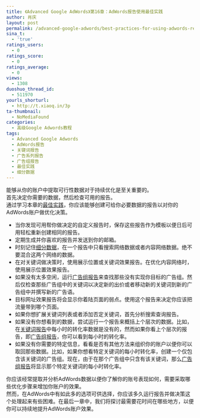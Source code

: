 ```yaml
---
title: 《Advanced Google AdWords》第16章：AdWords报告使用最佳实践
author: 肖庆
layout: post
permalink: /advanced-google-adwords/best-practices-for-using-adwords-reports/
sina_t:
  - 'true'
ratings_users:
  - 0
ratings_score:
  - 0
ratings_average:
  - 0
views:
  - 1308
duoshuo_thread_id:
  - 511970
yourls_shorturl:
  - http://t.xiaoq.in/3p
ta-thumbnail:
  - NoMediaFound
categories:
  - 高级Google Adwords教程
tags:
  - Advanced Google Adwords
  - AdWords报告
  - 关键词报告
  - 广告系列报告
  - 广告组报告
  - 最佳实践
  - 细分数据
---
```

能够从你的账户中提取可行性数据对于持续优化是至关重要的。  
首先决定你需要的数据，然后检查可用的报告。  
通过学习本章的<span class='wp_keywordlink_affiliate'><a href="http://blog.xiaoq.in/tag/%e6%9c%80%e4%bd%b3%e5%ae%9e%e8%b7%b5/" title="查看最佳实践中的全部文章" target="_blank">最佳实践</a></span>，你应该能够创建可给你必要数据的报告以对你的AdWords账户做优化决策。

*   当你发现可用帮你做决定的自定义报告时，保存这些报告作为模板以便日后可用轻松重新创建相同的报告。
*   定期生成并你喜欢的报告并发送到你的邮箱。
*   时刻记住<span class='wp_keywordlink_affiliate'><a href="http://blog.xiaoq.in/tag/%e7%bb%86%e5%88%86%e6%95%b0%e6%8d%ae/" title="查看细分数据中的全部文章" target="_blank">细分数据</a></span>，在一个报告中只看搜索网络数据或者内容网络数据。绝不要混合这两个网络的数据。
*   在对关键词做决策时，使用展示位置或关键词效果报告。在优化内容网络时，使用展示位置效果报告。
*   如果没有太多空闲，运行<span class='wp_keywordlink_affiliate'><a href="http://blog.xiaoq.in/tag/%e5%b9%bf%e5%91%8a%e7%bb%84%e6%8a%a5%e5%91%8a/" title="查看广告组报告中的全部文章" target="_blank">广告组报告</a></span>来查找那些没有实现你目标的广告组。然后仅检查那些广告组中的关键词以决定新的出价或者移动新的关键词到新的广告组中并撰写新的广告语。
*   目标网址效果报告将会显示你着陆页面的弱点。使用这个报告来决定你应该把流量带到哪个页面。
*   如果你想扩展关键词列表或者添加否定关键词，首先分析搜索查询报告。
*   如果没有你想看到的数据，尝试运行一个报告来概括上个层次的数据。比如，在<span class='wp_keywordlink_affiliate'><a href="http://blog.xiaoq.in/tag/%e5%85%b3%e9%94%ae%e8%af%8d%e6%8a%a5%e5%91%8a/" title="查看关键词报告中的全部文章" target="_blank">关键词报告</a></span>中每小时的转化率数据是没有的，然而如果你看上个层次的报告，即<span class='wp_keywordlink_affiliate'><a href="http://blog.xiaoq.in/tag/%e5%b9%bf%e5%91%8a%e7%bb%84%e6%8a%a5%e5%91%8a/" title="查看广告组报告中的全部文章" target="_blank">广告组报告</a></span>，你可以看到每小时的转化率。
*   如果没有你需要的特定信息，看看是否有其他方法来组织你的账户以便你可以取回那些数据。比如，如果你想看特定关键词的每小时转化率，创建一个仅包含该关键词的广告组。现在，由于在那个广告组中只含有该关键词，那么<span class='wp_keywordlink_affiliate'><a href="http://blog.xiaoq.in/tag/%e5%b9%bf%e5%91%8a%e7%bb%84%e6%8a%a5%e5%91%8a/" title="查看广告组报告中的全部文章" target="_blank">广告组报告</a></span>将显示那个特定关键词的每小时转化率。

你应该经常提取并分析AdWords数据以便你了解你的账号表现如何，需要采取哪些优化步骤来增加你账户的效果。  
然而，在AdWords中有如此多的选项可供选择，你应该多久运行报告并做决策这个处理起来有些困难。在最后一章中，我们将探讨最需要花时间在哪些地方，以便你可以持续地提升AdWords账户效果。